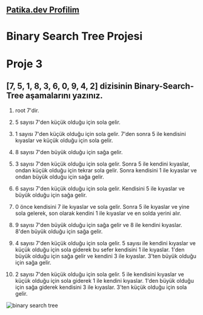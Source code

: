 ## [Patika.dev Profilim](https://app.patika.dev/emreozaydin)

# Binary Search Tree Projesi

# Proje 3

## [7, 5, 1, 8, 3, 6, 0, 9, 4, 2] dizisinin Binary-Search-Tree aşamalarını yazınız.

1. root 7'dir. 

2. 5 sayısı 7'den küçük olduğu için sola gelir.

3. 1 sayısı 7'den küçük olduğu için sola gelir. 7'den sonra 5 ile kendisini kıyaslar ve küçük olduğu için sola gelir.

4. 8 sayısı 7'den büyük olduğu için sağa gelir.

5. 3 sayısı 7'den küçük olduğu için sola gelir. Sonra 5 ile kendini kıyaslar, ondan küçük olduğu için tekrar sola gelir. Sonra kendisini 1 ile kıyaslar ve ondan büyük olduğu için sağa gelir.

6. 6 sayısı 7'den küçük olduğu için sola gelir. Kendisini 5 ile kıyaslar ve büyük olduğu için sağa gelir.

7. 0 önce kendisini 7 ile kıyaslar ve sola gelir. Sonra 5 ile kıyaslar ve yine sola gelerek, son olarak kendini 1 ile kıyaslar ve en solda yerini alır.

8. 9 sayısı 7'den büyük olduğu için sağa gelir ve 8 ile kendini kıyaslar. 8'den büyük olduğu için sağa gelir.

9. 4 sayısı 7'den küçük olduğu için sola gelir. 5 sayısı ile kendini kıyaslar ve küçük olduğu için sola giderek bu sefer kendisini 1 ile kıyaslar. 1'den büyük olduğu için sağa gelir ve kendini 3 ile kıyaslar. 3'ten büyük olduğu için sağa gelir.

10. 2 sayısı 7'den küçük olduğu için sola gelir. 5 ile kendisini kıyaslar ve küçük olduğu için sola giderek 1 ile kendini kıyaslar. 1'den büyük olduğu için sağa giderek kendisini 3 ile kıyaslar. 3'ten küçük olduğu için sola gelir.

![binary search tree](https://user-images.githubusercontent.com/111632775/186628668-ac8c5fec-b950-4d8d-8bd8-645fc3a67b22.JPG)
